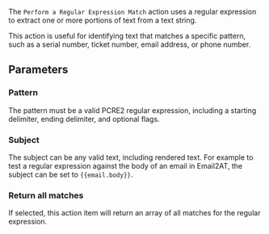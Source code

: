 
The `Perform a Regular Expression Match` action uses a regular expression to extract one or more portions of text from a text string.

This action is useful for identifying text that matches a specific pattern, such as a serial number, ticket number, email address, or phone number.

## Parameters

### Pattern

The pattern must be a valid PCRE2 regular expression, including a starting delimiter, ending delimiter, and optional flags.

### Subject

The subject can be any valid text, including rendered text. For example to test a regular expression against the body of an email in Email2AT, the subject can be set to `{{email.body}}`.

### Return all matches

If selected, this action item will return an array of all matches for the regular expression.
